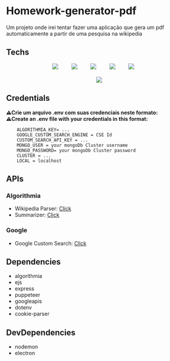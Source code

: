 # Homework-generator-pdf
Um projeto onde irei tentar fazer uma aplicação que gera um pdf automaticamente a partir de uma pesquisa na wikipedia

## Techs
<div align='center'>
    <img src='https://img.shields.io/badge/Node.js-43853D?style=for-the-badge&logo=node.js&logoColor=white'>
    &nbsp;&nbsp;&nbsp;&nbsp;&nbsp;&nbsp;&nbsp;
    <img src='https://img.shields.io/badge/Express.js-404D59?style=for-the-badge'>
    &nbsp;&nbsp;&nbsp;&nbsp;&nbsp;&nbsp;&nbsp;
    <img src='https://img.shields.io/badge/-Algorithmia-blueviolet?style=for-the-badge'>
    &nbsp;&nbsp;&nbsp;&nbsp;&nbsp;&nbsp;&nbsp;
    <img src='https://img.shields.io/badge/Google_Cloud-4285F4?style=for-the-badge&logo=google-cloud&logoColor=white'>
    &nbsp;&nbsp;&nbsp;&nbsp;&nbsp;&nbsp;&nbsp;
    <img src='https://img.shields.io/badge/-Puppeteer-informational?style=for-the-badge'>
    &nbsp;&nbsp;&nbsp;&nbsp;&nbsp;&nbsp;&nbsp;
    <br><br>
    <img src='https://img.shields.io/badge/Heroku-430098?style=for-the-badge&logo=heroku&logoColor=white'>
</div>

## Credentials
**⚠️Crie um arquivo .env com suas credenciais neste formato:** <br>
**⚠️Create an .env file with your credentials in this format:**
```
    ALGORITHMIA_KEY= ...
    GOOGLE_CUSTOM_SEARCH_ENGINE = CSE Id
    CUSTOM_SEARCH_API_KEY = ...
    MONGO_USER = your mongoDb Cluster username
    MONGO_PASSWORD= your mongoDb Cluster password
    CLUSTER = ...
    LOCAL = localhost
```

## APIs
### Algorithmia
- Wikipedia Parser: <a href='https://algorithmia.com/algorithms/web/WikipediaParser'>Click</a>
- Summarizer: <a href='https://algorithmia.com/algorithms/nlp/Summarizer'>Click</a>

### Google
- Google Custom Search: <a href='https://developers.google.com/custom-search/v1/overview'>Click</a>

## Dependencies
- algorithmia
- ejs
- express
- puppeteer
- googleapis
- dotenv
- cookie-parser

## DevDependencies
- nodemon
- electron

